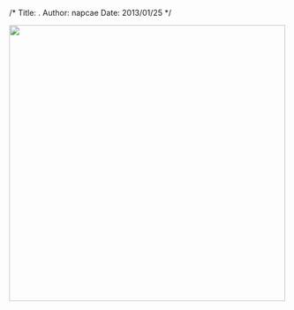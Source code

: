 /*
Title: .
Author: napcae
Date: 2013/01/25
*/

<a href="https://pinterest.com/pin/215117319673054745/" target="_blank"><img src="http://www.electru.de/wp-content/uploads/aarontyree-devonjade-04.jpg" width="500" /></a>
